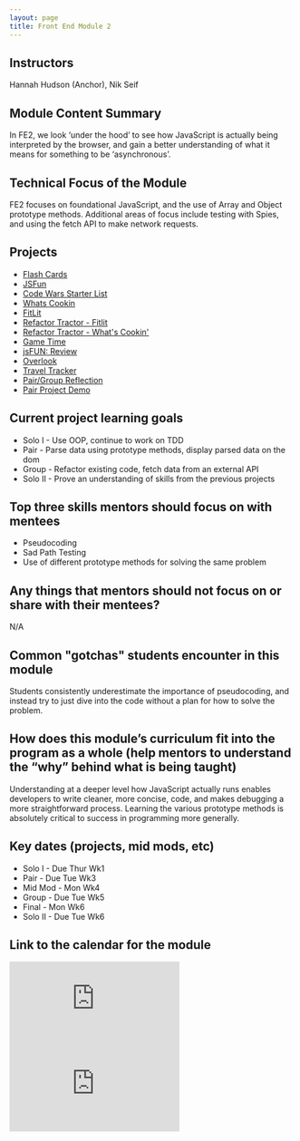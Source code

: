 ```yaml
---
layout: page
title: Front End Module 2
---
```


## Instructors

Hannah Hudson (Anchor), Nik Seif

## Module Content Summary

In FE2, we look ‘under the hood’ to see how JavaScript is actually being interpreted by the browser, and gain a better understanding of what it means for something to be ‘asynchronous’.

## Technical Focus of the Module

FE2 focuses on foundational JavaScript, and the use of Array and Object prototype methods. Additional areas of focus include testing with Spies, and using the fetch API to make network requests.

## Projects

<ul class="projects">
    <li class="project"><a href="https://frontend.turing.edu/projects/flash-cards.html">Flash Cards</a></li>
    <li class="project"><a href="https://frontend.turing.edu/projects/JSFun.html">JSFun</a></li>
    <li class="project"><a href="https://frontend.turing.edu/projects/module-2/code-wars.html">Code Wars Starter List</a></li>
    <li class="project"><a href="https://frontend.turing.edu/projects/whats-cookin.html">Whats Cookin</a></li>
    <li class="project"><a href="https://frontend.turing.edu/projects/fitlit.html">FitLit</a></li>
    <li class="project"><a href="https://frontend.turing.edu/projects/module-2/refactor-tractor.html">Refactor Tractor - Fitlit</a></li>
    <li class="project"><a href="https://frontend.turing.edu/projects/module-2/refactor-tractor-wc.html">Refactor Tractor - What's Cookin'</a></li>
    <li class="project"><a href="https://frontend.turing.edu/projects/module-2/game-time.html">Game Time</a></li>
    <li class="project"><a href="https://frontend.turing.edu/projects/fun-review.html">jsFUN: Review</a></li>
    <li class="project"><a href="https://frontend.turing.edu/projects/overlook.html">Overlook</a></li>
    <li class="project"><a href="https://frontend.turing.edu/projects/travel-tracker.html">Travel Tracker</a></li>
    <li class="project"><a href="https://frontend.turing.edu/projects/module-2/group-dynamics-reflection.html">Pair/Group Reflection</a></li>
    <li class="project"><a href="https://frontend.turing.edu/projects/project-demo-pair.html">Pair Project Demo</a></li>
    <!-- <li class="project"><a href="https://github.com/turingschool-examples/react-static-comp">React-Static-Comp</a></li> -->
    <!-- <li class="project"><a href="https://frontend.turing.edu/projects/whateverly.html">Whateverly</a></li> -->
    <!-- <li class="project"><a href="https://frontend.turing.edu/projects/memoize.html">Memoize</a></li> -->
    <!-- <li class="project"><a href="https://frontend.turing.edu/projects/weathrly.html">Weathrly</a></li> -->
    <!-- <li class="project"><a href="https://frontend.turing.edu/projects/game-time.html">Game Time</a></li> -->
    <!-- <li class="project"><a href="https://frontend.turing.edu/projects/sorting-suite.html">Sorting Suite</a></li> -->
    <!-- <li class="project"><a href="https://frontend.turing.edu/projects/complete-me.html">Complete-Me</a></li> -->
    <!-- <li class="project"><a href="https://frontend.turing.edu/projects/flash-cards.html">Flash Cards</a></li> -->
    <!-- <li class="project"><a href="https://frontend.turing.edu/projects/2DoBox-Pivot">2DoBox-Pivot</a></li> -->
    <!-- <li class="project"><a href="https://frontend.turing.edu/projects/seven-weeks-of-fonts.html">Seven Weeks of Fonts</a></li> -->
    <!-- <li class="project"><a href="https://frontend.turing.edu/projects/style-guide-challenges.html">Style Guide Challenges</a></li> -->
    <!-- <li class="project"><a href="https://frontend.turing.edu/projects/tier-one.html">Tier One Projects</a></li> -->
    <!-- <li class="project"><a href="https://frontend.turing.edu/projects/bird-feeder-1.html">Mini-Project: Bird Feeder 1.0</a></li> -->
    <!-- <li class="project"><a href="https://frontend.turing.edu/projects/fire-bae.html">Fire-Bae Projects</a></li> -->
    <!-- <li class="project"><a href="https://frontend.turing.edu/projects/number-guesser-in-react.html">Number Guesser in React</a></li> -->
    <!-- <li class="project"><a href="https://frontend.turing.edu/projects/shoot-the-breeze.html">Shoot the Breeze</a></li> -->
  </ul>

## Current project learning goals

* Solo I - Use OOP, continue to work on TDD
* Pair - Parse data using prototype methods, display parsed data on the dom
* Group - Refactor existing code, fetch data from an external API
* Solo II - Prove an understanding of skills from the previous projects

## Top three skills mentors should focus on with mentees

* Pseudocoding
* Sad Path Testing
* Use of different prototype methods for solving the same problem

## Any things that mentors should __not__ focus on or share with their mentees?

N/A

## Common "gotchas" students encounter in this module

Students consistently underestimate the importance of pseudocoding, and instead try to just dive into the code without a plan for how to solve the problem.

## How does this module’s curriculum fit into the program as a whole __(help mentors to understand the “why” behind what is being taught)__

Understanding at a deeper level how JavaScript actually runs enables developers to write cleaner, more concise, code, and makes debugging a more straightforward process. Learning the various prototype methods is absolutely critical to success in programming more generally.

## Key dates (projects, mid mods, etc)

* Solo I - Due Thur Wk1
* Pair - Due Tue Wk3
* Mid Mod - Mon Wk4
* Group - Due Tue Wk5
* Final - Mon Wk6
* Solo II - Due Tue Wk6

## Link to the calendar for the module

<section class="module-content" data-module="2">
  <div class="responsive-iframe-container">
    <div class='tablet'>
      <iframe src="https://calendar.google.com/calendar/embed?showTitle=0&amp;showPrint=0&amp;showCalendars=0&amp;mode=AGENDA&amp;height=400&amp;wkst=1&amp;bgcolor=%23FFFFFF&amp;src=casimircreative.com_cjiffoqvtajq43n5mn290cp744%40group.calendar.google.com&amp;color=%230F4B38&amp;ctz=America%2FDenver"
        style="border-width:0" frameborder="0" scrolling="no"></iframe>
    </div>
    <div class='desktop'>
      <iframe src="https://calendar.google.com/calendar/embed?showTitle=0&amp;showNav=1&amp;showDate=0&amp;showPrint=0&amp;showTabs=0&amp;showCalendars=0&amp;showTz=0&amp;mode=WEEK&amp;height=400&amp;wkst=1&amp;bgcolor=%23FFFFFF&amp;src=casimircreative.com_cjiffoqvtajq43n5mn290cp744%40group.calendar.google.com&amp;color=%230F4B38&amp;ctz=America%2FDenver"
        style="border-width:0" frameborder="0" scrolling="no"></iframe>
    </div>
  </div>
</section>
